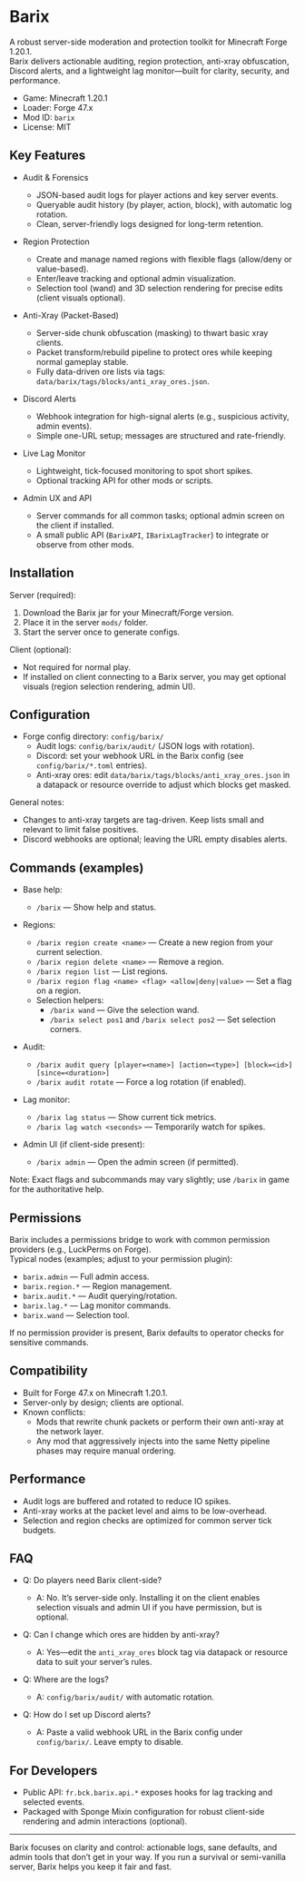# Barix

A robust server-side moderation and protection toolkit for Minecraft Forge 1.20.1.  
Barix delivers actionable auditing, region protection, anti-xray obfuscation, Discord alerts, and a lightweight lag monitor—built for clarity, security, and performance.

- Game: Minecraft 1.20.1
- Loader: Forge 47.x
- Mod ID: `barix`
- License: MIT

## Key Features

- Audit & Forensics
  - JSON-based audit logs for player actions and key server events.
  - Queryable audit history (by player, action, block), with automatic log rotation.
  - Clean, server-friendly logs designed for long-term retention.

- Region Protection
  - Create and manage named regions with flexible flags (allow/deny or value-based).
  - Enter/leave tracking and optional admin visualization.
  - Selection tool (wand) and 3D selection rendering for precise edits (client visuals optional).

- Anti-Xray (Packet-Based)
  - Server-side chunk obfuscation (masking) to thwart basic xray clients.
  - Packet transform/rebuild pipeline to protect ores while keeping normal gameplay stable.
  - Fully data-driven ore lists via tags: `data/barix/tags/blocks/anti_xray_ores.json`.

- Discord Alerts
  - Webhook integration for high-signal alerts (e.g., suspicious activity, admin events).
  - Simple one-URL setup; messages are structured and rate-friendly.

- Live Lag Monitor
  - Lightweight, tick-focused monitoring to spot short spikes.
  - Optional tracking API for other mods or scripts.

- Admin UX and API
  - Server commands for all common tasks; optional admin screen on the client if installed.
  - A small public API (`BarixAPI`, `IBarixLagTracker`) to integrate or observe from other mods.

## Installation

Server (required):
1. Download the Barix jar for your Minecraft/Forge version.
2. Place it in the server `mods/` folder.
3. Start the server once to generate configs.

Client (optional):
- Not required for normal play.
- If installed on client connecting to a Barix server, you may get optional visuals (region selection rendering, admin UI).

## Configuration

- Forge config directory: `config/barix/`
  - Audit logs: `config/barix/audit/` (JSON logs with rotation).
  - Discord: set your webhook URL in the Barix config (see `config/barix/*.toml` entries).  
  - Anti-xray ores: edit `data/barix/tags/blocks/anti_xray_ores.json` in a datapack or resource override to adjust which blocks get masked.

General notes:
- Changes to anti-xray targets are tag-driven. Keep lists small and relevant to limit false positives.
- Discord webhooks are optional; leaving the URL empty disables alerts.

## Commands (examples)

- Base help:
  - `/barix` — Show help and status.

- Regions:
  - `/barix region create <name>` — Create a new region from your current selection.
  - `/barix region delete <name>` — Remove a region.
  - `/barix region list` — List regions.
  - `/barix region flag <name> <flag> <allow|deny|value>` — Set a flag on a region.
  - Selection helpers:
    - `/barix wand` — Give the selection wand.
    - `/barix select pos1` and `/barix select pos2` — Set selection corners.

- Audit:
  - `/barix audit query [player=<name>] [action=<type>] [block=<id>] [since=<duration>]`
  - `/barix audit rotate` — Force a log rotation (if enabled).

- Lag monitor:
  - `/barix lag status` — Show current tick metrics.
  - `/barix lag watch <seconds>` — Temporarily watch for spikes.

- Admin UI (if client-side present):
  - `/barix admin` — Open the admin screen (if permitted).

Note: Exact flags and subcommands may vary slightly; use `/barix` in game for the authoritative help.

## Permissions

Barix includes a permissions bridge to work with common permission providers (e.g., LuckPerms on Forge).  
Typical nodes (examples; adjust to your permission plugin):

- `barix.admin` — Full admin access.
- `barix.region.*` — Region management.
- `barix.audit.*` — Audit querying/rotation.
- `barix.lag.*` — Lag monitor commands.
- `barix.wand` — Selection tool.

If no permission provider is present, Barix defaults to operator checks for sensitive commands.

## Compatibility

- Built for Forge 47.x on Minecraft 1.20.1.
- Server-only by design; clients are optional.
- Known conflicts:
  - Mods that rewrite chunk packets or perform their own anti-xray at the network layer.
  - Any mod that aggressively injects into the same Netty pipeline phases may require manual ordering.

## Performance

- Audit logs are buffered and rotated to reduce IO spikes.
- Anti-xray works at the packet level and aims to be low-overhead.
- Selection and region checks are optimized for common server tick budgets.

## FAQ

- Q: Do players need Barix client-side?
  - A: No. It’s server-side only. Installing it on the client enables selection visuals and admin UI if you have permission, but is optional.

- Q: Can I change which ores are hidden by anti-xray?
  - A: Yes—edit the `anti_xray_ores` block tag via datapack or resource data to suit your server’s rules.

- Q: Where are the logs?
  - A: `config/barix/audit/` with automatic rotation.

- Q: How do I set up Discord alerts?
  - A: Paste a valid webhook URL in the Barix config under `config/barix/`. Leave empty to disable.

## For Developers

- Public API: `fr.bck.barix.api.*` exposes hooks for lag tracking and selected events.
- Packaged with Sponge Mixin configuration for robust client-side rendering and admin interactions (optional).

---

Barix focuses on clarity and control: actionable logs, sane defaults, and admin tools that don’t get in your way. If you run a survival or semi-vanilla server, Barix helps you keep it fair and fast.
